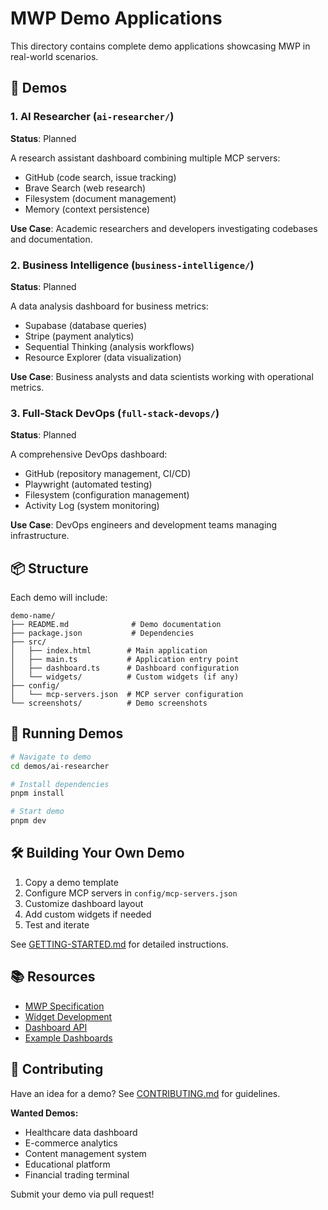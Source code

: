 # MWP Demo Applications

This directory contains complete demo applications showcasing MWP in real-world scenarios.

## 🎯 Demos

### 1. AI Researcher (`ai-researcher/`)
**Status**: Planned

A research assistant dashboard combining multiple MCP servers:
- GitHub (code search, issue tracking)
- Brave Search (web research)
- Filesystem (document management)
- Memory (context persistence)

**Use Case**: Academic researchers and developers investigating codebases and documentation.

### 2. Business Intelligence (`business-intelligence/`)
**Status**: Planned

A data analysis dashboard for business metrics:
- Supabase (database queries)
- Stripe (payment analytics)
- Sequential Thinking (analysis workflows)
- Resource Explorer (data visualization)

**Use Case**: Business analysts and data scientists working with operational metrics.

### 3. Full-Stack DevOps (`full-stack-devops/`)
**Status**: Planned

A comprehensive DevOps dashboard:
- GitHub (repository management, CI/CD)
- Playwright (automated testing)
- Filesystem (configuration management)
- Activity Log (system monitoring)

**Use Case**: DevOps engineers and development teams managing infrastructure.

## 📦 Structure

Each demo will include:

```
demo-name/
├── README.md              # Demo documentation
├── package.json           # Dependencies
├── src/
│   ├── index.html        # Main application
│   ├── main.ts           # Application entry point
│   ├── dashboard.ts      # Dashboard configuration
│   └── widgets/          # Custom widgets (if any)
├── config/
│   └── mcp-servers.json  # MCP server configuration
└── screenshots/          # Demo screenshots
```

## 🚀 Running Demos

```bash
# Navigate to demo
cd demos/ai-researcher

# Install dependencies
pnpm install

# Start demo
pnpm dev
```

## 🛠️ Building Your Own Demo

1. Copy a demo template
2. Configure MCP servers in `config/mcp-servers.json`
3. Customize dashboard layout
4. Add custom widgets if needed
5. Test and iterate

See [GETTING-STARTED.md](../GETTING-STARTED.md) for detailed instructions.

## 📚 Resources

- [MWP Specification](../specification/MWP.md)
- [Widget Development](../WIDGET-ROADMAP.md)
- [Dashboard API](../packages/dashboard/README.md)
- [Example Dashboards](../packages/examples/dashboards/README.md)

## 🤝 Contributing

Have an idea for a demo? See [CONTRIBUTING.md](../CONTRIBUTING.md) for guidelines.

**Wanted Demos:**
- Healthcare data dashboard
- E-commerce analytics
- Content management system
- Educational platform
- Financial trading terminal

Submit your demo via pull request!
